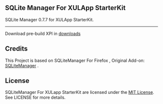 SQLite Manager For XULApp StarterKit
-----------------------------
SQLite Manager 0.7.7 for XULApp StarterKit.


-----------------------------
Download pre-build XPI in [downloads](https://github.com/racklin/xulapp-starterkit-addon-sqlitemanager/tree/master/downloads)


Credits
-----------------------------
This Project is based on SQLiteManager For Firefox , Original Add-on: [SQLiteManager](https://addons.mozilla.org/en-us/firefox/addon/sqlite-manager/) .


License
-----------------------------
SQLiteManager For XULapp StarterKit are licensed under the [MIT License](http://opensource.org/licenses/MIT).
See LICENSE for more details.
